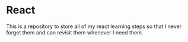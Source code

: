 # React
This is a repository to store all of my react learning steps so that I never forget them and can revisit them whenever I need them.
